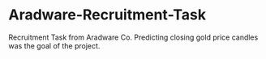 # Aradware-Recruitment-Task
Recruitment Task from Aradware Co. Predicting closing gold price candles was the goal of the project.
